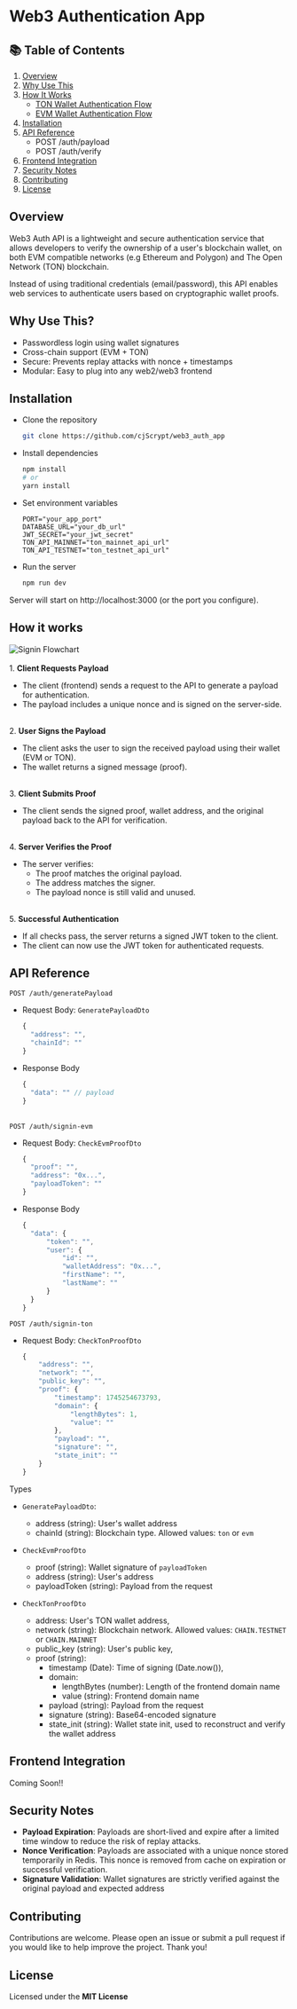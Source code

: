# Web3 Authentication App

<h2>📚 Table of Contents</h2>

1. [Overview](#overview)
2. [Why Use This](#why-use-this)
3. [How It Works](#how-it-works)
   * [TON Wallet Authentication Flow](#ton-wallet-authentication-flow)
   * [EVM Wallet Authentication Flow](#evm-wallet-authentication-flow)
4. [Installation](#installation)
5. [API Reference](#api-reference)
   * POST /auth/payload
   * POST /auth/verify
6. [Frontend Integration](#frontend-integration)
7. [Security Notes](#security-notes)
8. [Contributing](#contributing)
9. [License](#license)

## Overview
Web3 Auth API is a lightweight and secure authentication service that allows developers to verify the ownership of a user's blockchain wallet, on both EVM compatible networks (e.g Ethereum and Polygon) and The Open Network (TON) blockchain.

Instead of using traditional credentials (email/password), this API enables web services to authenticate users based on cryptographic wallet proofs.

## Why Use This?
* Passwordless login using wallet signatures
* Cross-chain support (EVM + TON)
* Secure: Prevents replay attacks with nonce + timestamps
* Modular: Easy to plug into any web2/web3 frontend

## Installation
* Clone the repository
  ```bash
  git clone https://github.com/cjScrypt/web3_auth_app
  ```
* Install dependencies
  ```bash
  npm install
  # or
  yarn install
  ```
* Set environment variables
  ```vim
  PORT="your_app_port"
  DATABASE_URL="your_db_url"
  JWT_SECRET="your_jwt_secret"
  TON_API_MAINNET="ton_mainnet_api_url"
  TON_API_TESTNET="ton_testnet_api_url"
  ```
* Run the server
  ```bash
  npm run dev
  ```
Server will start on http://localhost:3000 (or the port you configure).

## How it works
![Signin Flowchart](./flowchart.svg)<br>
<br>1. <b>Client Requests Payload</b>
  * The client (frontend) sends a request to the API to generate a payload for authentication.
  * The payload includes a unique nonce and is signed on the server-side.<br>

<br>2. <b>User Signs the Payload</b>
  * The client asks the user to sign the received payload using their wallet (EVM or TON).
 * The wallet returns a signed message (proof).

<br>3. <b>Client Submits Proof</b>

  * The client sends the signed proof, wallet address, and the original payload back to the API for verification.

<br>4. <b>Server Verifies the Proof</b>
  * The server verifies:
    * The proof matches the original payload.
    * The address matches the signer.
    * The payload nonce is still valid and unused.

<br>5. <b>Successful Authentication</b>

  * If all checks pass, the server returns a signed JWT token to the client.
  * The client can now use the JWT token for authenticated requests.


## API Reference
<code>POST /auth/generatePayload</code><br>

* Request Body: <code>GeneratePayloadDto</code>
  ```js
  {
    "address": "",
    "chainId": ""
  }
  ```
* Response Body
  ```js
  {
    "data": "" // payload
  }
  ```
<br>
<code>POST /auth/signin-evm</code><br>

* Request Body: <code>CheckEvmProofDto</code>
  ```js
  {
    "proof": "",
    "address": "0x...",
    "payloadToken": ""
  }
  ```

* Response Body
  ```js
  {
    "data": {
        "token": "",
        "user": {
            "id": "",
            "walletAddress": "0x...",
            "firstName": "",
            "lastName": ""
        }
    }
  }
  ```

<code>POST /auth/signin-ton</code>
  * Request Body: <code>CheckTonProofDto</code>
    ```js
    {
        "address": "",
        "network": "",
        "public_key": "",
        "proof": {
            "timestamp": 1745254673793,
            "domain": {
                "lengthBytes": 1,
                "value": ""
            },
            "payload": "",
            "signature": "",
            "state_init": ""
        }
    }
    ```

Types
  * <code>GeneratePayloadDto</code>:
    * address (string): User's wallet address
    * chainId (string): Blockchain type. Allowed values: `ton` or `evm`

  * <code>CheckEvmProofDto</code>
    * proof (string): Wallet signature of `payloadToken`
    * address (string): User's address
    * payloadToken (string): Payload from the request

  * <code>CheckTonProofDto</code>
    * address: User's TON wallet address,
    *  network (string): Blockchain network. Allowed values: `CHAIN.TESTNET` or `CHAIN.MAINNET`
    * public_key (string): User's public key,
    * proof (string):
      * timestamp (Date): Time of signing (Date.now()),
      * domain:
        * lengthBytes (number): Length of the frontend domain name
        * value (string): Frontend domain name
      * payload (string): Payload from the request
      * signature (string): Base64-encoded signature
      * state_init (string): Wallet state init, used to reconstruct and verify the wallet address

## Frontend Integration
Coming Soon!!

## Security Notes
* <b>Payload Expiration</b>: Payloads are short-lived and expire after a limited time window to reduce the risk of replay attacks.
* <b>Nonce Verification</b>: Payloads are associated with a unique nonce stored temporarily in Redis. This nonce is removed from cache on expiration or successful verification.
* <b>Signature Validation</b>: Wallet signatures are strictly verified against the original payload and expected address

## Contributing
Contributions are welcome. Please open an issue or submit a pull request if you would like to help improve the project. Thank you!

## License
Licensed under the <b>MIT License</b>